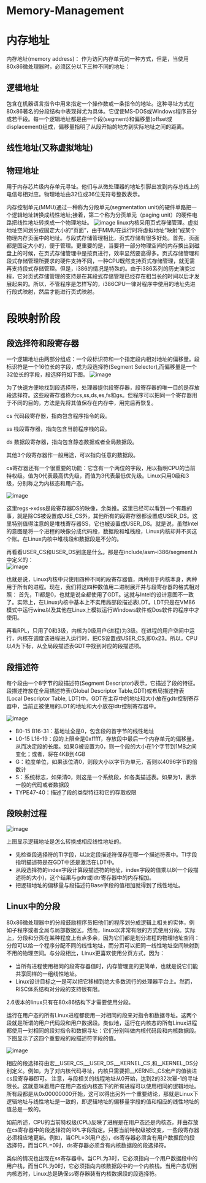 # Memory-Management
内存地址
======
内存地址(memory address)：
作为访问内存单元的一种方式，但是，当使用80x86微处理器时，必须区分以下三种不同的地址：

逻辑地址
------
  包含在机器语言指令中用来指定一个操作数或一条指令的地址。这种寻址方式在80x86著名的分段结构中表现得尤为具体。它促使MS-DOS或Windows程序员分成若干段。每一个逻辑地址都是由一个段(segment)和偏移量(offset或displacement)组成，偏移量指明了从段开始的地方到实际地址之间的距离。
  
线性地址(又称虚拟地址)
------
物理地址
-------
用于内存芯片级内存单元寻址。他们与从微处理器的地址引脚出发到内存总线上的电信号相对应。物理地址由32位或36位无符号整数表示。

内存控制单元(MMU)通过一种称为分段单元(segmentation unit)的硬件单路把一个逻辑地址转换成线性地址;接着，第二个称为分页单元（paging unit）的硬件电路把线性地址转换成一个物理地址。
![image](https://github.com/wangdongyu1989/Memory-Management/blob/master/%E5%86%85%E5%AD%98%E6%98%A0%E5%B0%8420170322a.jpg)
linux内核采用页式存储管理。虚拟地址空间划分成固定大小的“页面”，由于MMU在运行时将虚拟地址“映射”成某个物理内存页面中的地址。与段式存储管理相比，页式存储有很多好处。首先，页面都是国定大小的，便于管理。更重要的是，当要将一部分物理空间的内存换出到磁盘上的时候，在页式存储管理中是按页进行，效率显然要高得多。页式存储管理和段式存储管理所要求的硬件支持不同，一种CPU既然支持页式存储管理，就无需再支持段式存储管理。但是，i386的情况是特殊的。由于i386系列的历史演变过程，它对页式存储管理的支持是在其段式存储管理已经存在相当长的时间以后才发展起来的。所以，不管程序是怎样写的，i386CPU一律对程序中使用的地址先进行段式映射，然后才能进行页式映射。

段映射阶段
========

段选择符和段寄存器
---------------
一个逻辑地址由两部分组成：一个段标识符和一个指定段内相对地址的偏移量。段标识符是一个16位长的字段，成为段选择符(Segment Selector),而偏移量是一个32位长的字段，段选择符如下图。
![image](https://github.com/wangdongyu1989/Memory-Management/blob/master/%E5%86%85%E5%AD%98%E6%98%A0%E5%B0%8420170323a.jpg "段选择符")

为了快速方便地找到段选择符，处理器提供段寄存器，段寄存器的唯一目的是存放段选择符。这些段寄存器称为cs,ss,ds,es,fs和gs。但程序可以把同一个寄存器用于不同的目的，方法是先将其值保存在内存中，用完后再恢复。

cs 代码段寄存器，指向包含程序指令的段。

ss 栈段寄存器，指向包含当前程序栈的段。

ds 数据段寄存器，指向包含静态数据或者全局数据段。

其他3个段寄存器作一般用途，可以指向任意的数据段。

cs寄存器还有一个很重要的功能：它含有一个两位的字段，用以指明CPU的当前特权级。值为0代表最高优先级，而值为3代表最低优先级。Linux只用0级和3级，分别称之为内核态和用户态。

![image](https://github.com/wangdongyu1989/Memory-Management/blob/master/%E5%86%85%E5%AD%98%E6%98%A0%E5%B0%8420170324a.jpg "进程设置段寄存器")

这里regs->xdss是段寄存器DS的映像，余类推。这里已经可以看到一个有趣的事，就是除CS被设置成USE_CS外，其他所有的段寄存器都设置成USER_DS。这里特别值得注意的是堆栈寄存器SS，它也被设置成USER_DS。就是说，虽然Intel的意图是将一个进程的映像分成代码段，数据段和堆栈段，Linux内核却并不买这个账。在Linux内核中堆栈段和数据段是不分的。

再看看USER_CS和USER_DS到底是什么。那是在include/asm-i386/segment.h中定义的：   
 ![image](https://github.com/wangdongyu1989/Memory-Management/blob/master/%E5%86%85%E5%AD%98%E6%98%A0%E5%B0%8420170324b.jpg "USER_CS和DS")

也就是说，Linux内核中只使用四种不同的段寄存器值，两种用于内核本身，两种用于所有的进程。现在，我们将这四种数值用二进制展开并与段寄存器的格式相对照：
首先，TI都是0，也就是说全都使用了GDT。这就与Intel的设计意图不一致了。实际上，在Linux内核中基本上不实用局部段描述表LDT。LDT只是在VM86模式中运行wine以及其他在Linux上模拟运行Windows软件或Dos软件的程序中才使用。

再看RPL，只用了0和3级，内核为0级用户(进程)为3级。在进程的用户空间中运行，内核在调度该进程进入运行时，把CS设置成USER_CS,即0x23。所以，CPU以4为下标，从全局段描述表GDT中找到对应的段描述项。


段描述符
-------
每个段由一个8字节的段描述符(Segment Descriptor)表示，它描述了段的特征。段描述符放在全局描述符表(Global Descriptor Table,GDT)或布局描述符表(Local Descriptor Table, LDT)中。GDT在主存中的地址和大小放在gdtr控制寄存器中，当前正被使用的LDT的地址和大小放在ldtr控制寄存器中。

![image](https://github.com/wangdongyu1989/Memory-Management/blob/master/%E5%86%85%E5%AD%98%E6%98%A0%E5%B0%8420170329a.jpg "段描述符定义")

* B0-15 B16-31：基地址全是0，包含段的首字节的线性地址
* L0-15 L16-19：段的上限全是0xfffff，存放段中最后一个内存单元的偏移量，从而决定段的长度。如果G被设置为0，则一个段的大小在1个字节到1MB之间变化；或者，将在4KB到4GB
* G：粒度单位，如果该位清0，则段大小以字节为单元，否则以4096字节的倍数计
* S：系统标志，如果清0，则这是一个系统段，如各类描述表。如果为1，表示一般的代码或者数据段
* TYPE47-40：描述了段的类型特征和它的存取权限

段映射过程
---------

![image](https://github.com/wangdongyu1989/Memory-Management/blob/master/%E5%86%85%E5%AD%98%E6%98%A0%E5%B0%8420170330b.jpg "段映射过程")

上图显示逻辑地址是怎么转换成相应线性地址的。

* 先检查段选择符的TI字段，以决定段描述符保存在哪一个描述符表中。TI字段指明描述符是在GDT中还是激活在LDT中。
* 从段选择符的index字段计算段描述符的地址，index字段的值乘以8(一个段描述符的大小)，这个结果与gdtr或ldtr寄存器中的内存相加。
* 把逻辑地址的偏移量与段描述符Base字段的值相加就得到了线性地址。

Linux中的分段
-----------
80x86微处理器中的分段鼓励程序员把他们的程序划分成逻辑上相关的实体，例如子程序或者全局与局部数据区。然而，linux以非常有限的方式使用分段。实际上，分段和分页在某种程度上有点多余，因为它们都是划分进程的物理地址空间：分段可以给一个程序分配不同的线性地址，而分页可以把同一线性地址空间映射到不用的物理空间。与分段相比，Linux更喜欢使用分页方式，因为：
* 当所有进程使用相同的段寄存器值时，内存管理变的更简单，也就是说它们能共享同样的一组线性地址。
* Linux设计目标之一是可以把它移植到绝大多数流行的处理器平台上。然而，RISC体系结构对分段的支持很有限。

2.6版本的linux只有在80x86结构下才需要使用分段。

运行在用户态的所有Linux进程都使用一对相同的段来对指令和数据寻址。这两个段就是所谓的用户代码段和用户数据段。类似地，运行在内核态的所有Linux进程都使用一对相同的段对指令和数据寻址：它们分别叫做内核代码段和内核数据段。下图显示了这四个重要段的段描述符字段的值。

![image](https://github.com/wangdongyu1989/Memory-Management/blob/master/%E5%86%85%E5%AD%98%E6%98%A0%E5%B0%8420170331a.jpg)

相应的段选择符由宏__USER_CS,__USER_DS,__KERNEL_CS,和__KERNEL_DS分别定义。例如，为了对内核代码寻址，内核只需要把__KERNEL_CS宏产的值装进cs段寄存器即可。
注意，与段相关的线程地址从0开始，达到2的32次幂-1的寻址限长。这就意味着用户在用户态或内核态下的所有进程可以使用相同的逻辑地址。所有段都是从0x00000000开始，这可以得出另外一个重要结论，那就是Linux下逻辑地址与线性地址是一致的，即逻辑地址的偏移量字段的值和相应的线性地址的值总是一致的。

如前所述，CPU的当前特权级(CPL)反映了进程是在用户态还是内核态，并由存放在cs寄存器中的段选择符的RPL字段指定。只要当前特权级被改变，一些段寄存器必须相应地更新。例如，当CPL=3(用户态)，ds寄存器必须含有用户数据段的段选择符，而当CPL=0时，ds寄存器必须含有内核数据段的段选择符。

类似的情况也出现在ss寄存器中。当CPL为3时，它必须指向一个用户数据段中的用户栈，而当CPL为0时，它必须指向内核数据段中的一个内核栈。当用户态切到内核态时，Linux总是确保ss寄存器装有内核数据段的段选择符。
